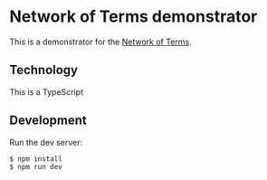 # Network of Terms demonstrator

This is a demonstrator for the [Network of Terms](https://www.netwerkdigitaalerfgoed.nl/en/knowledge-services/usable-digital-heritage/network-of-terms/).

## Technology

This is a TypeScript

## Development

Run the dev server:

```bash 
$ npm install
$ npm run dev
```

